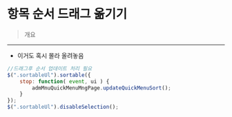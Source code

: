 항목 순서 드래그 옮기기
===

>개요
---
- 이거도 혹시 몰라 올려놓음
```js
//드래그후 순서 업데이트 처리 필요
$(".sortableUl").sortable({
    stop: function( event, ui ) {
        admMnuQuickMenuMngPage.updateQuickMenuSort();
    }
});
$(".sortableUl").disableSelection();
```